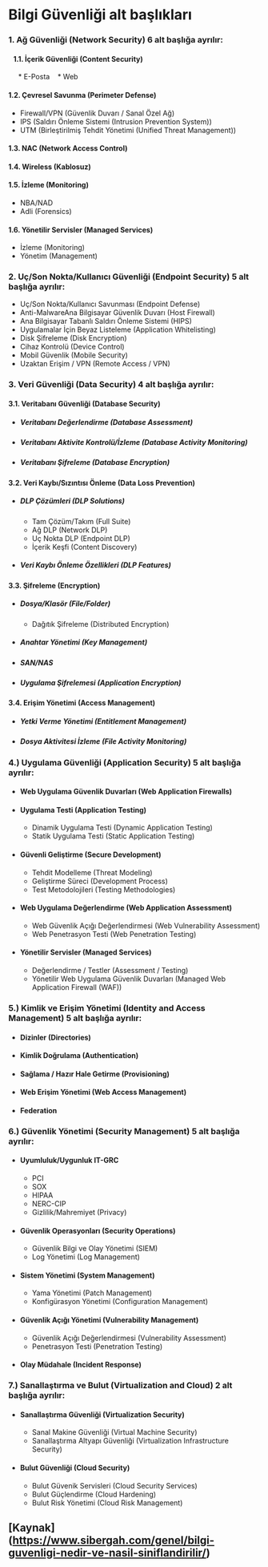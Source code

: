 # Bilgi Güvenliği alt başlıkları

### 1. Ağ Güvenliği (Network Security) 6 alt başlığa ayrılır:

#### &nbsp;&nbsp; 1.1. İçerik Güvenliği (Content Security) 
  
&nbsp;&nbsp; * E-Posta
&nbsp;&nbsp; * Web 

#### 1.2. Çevresel Savunma (Perimeter Defense) 

* Firewall/VPN (Güvenlik Duvarı / Sanal Özel Ağ)
* IPS (Saldırı Önleme Sistemi (Intrusion Prevention System))
* UTM (Birleştirilmiş Tehdit Yönetimi (Unified Threat Management))

#### 1.3. NAC (Network Access Control)

#### 1.4. Wireless (Kablosuz)

#### 1.5. İzleme (Monitoring) 

* NBA/NAD
* Adli (Forensics)

#### 1.6. Yönetilir Servisler (Managed Services) 

* İzleme (Monitoring)
* Yönetim (Management)

### 2. Uç/Son Nokta/Kullanıcı Güvenliği (Endpoint Security) 5 alt başlığa ayrılır:

* Uç/Son Nokta/Kullanıcı Savunması (Endpoint Defense) 
* Anti-MalwareAna Bilgisayar Güvenlik Duvarı (Host Firewall)
* Ana Bilgisayar Tabanlı Saldırı Önleme Sistemi (HIPS)
* Uygulamalar İçin Beyaz Listeleme (Application Whitelisting)
* Disk Şifreleme (Disk Encryption)
* Cihaz Kontrolü (Device Control)
* Mobil Güvenlik (Mobile Security)
* Uzaktan Erişim / VPN (Remote Access / VPN) 

### 3. Veri Güvenliği (Data Security) 4 alt başlığa ayrılır:

#### 3.1. Veritabanı Güvenliği (Database Security) 

* ##### Veritabanı Değerlendirme (Database Assessment)

* ##### Veritabanı Aktivite Kontrolü/İzleme (Database Activity Monitoring)

* ##### Veritabanı Şifreleme (Database Encryption)

#### 3.2. Veri Kaybı/Sızıntısı Önleme (Data Loss Prevention) 

* ##### DLP Çözümleri (DLP Solutions) 
  * Tam Çözüm/Takım (Full Suite)
  * Ağ DLP (Network DLP)
  * Uç Nokta DLP (Endpoint DLP)
  * İçerik Keşfi (Content Discovery)
  
* ##### Veri Kaybı Önleme Özellikleri (DLP Features)

#### 3.3. Şifreleme (Encryption) 

* ##### Dosya/Klasör (File/Folder) 
  * Dağıtık Şifreleme (Distributed Encryption)

* ##### Anahtar Yönetimi (Key Management)

* ##### SAN/NAS

* ##### Uygulama Şifrelemesi (Application Encryption)

#### 3.4. Erişim Yönetimi (Access Management) 

* ##### Yetki Verme Yönetimi (Entitlement Management)

* ##### Dosya Aktivitesi İzleme (File Activity Monitoring) 

### 4.) Uygulama Güvenliği (Application Security) 5 alt başlığa ayrılır:

* #### Web Uygulama Güvenlik Duvarları (Web Application Firewalls)

* #### Uygulama Testi (Application Testing) 
  * Dinamik Uygulama Testi (Dynamic Application Testing)
  * Statik Uygulama Testi (Static Application Testing)

* #### Güvenli Geliştirme (Secure Development) 
  * Tehdit Modelleme (Threat Modeling)
  * Geliştirme Süreci (Development Process)
  * Test Metodolojileri (Testing Methodologies)

* #### Web Uygulama Değerlendirme (Web Application Assessment) 
  * Web Güvenlik Açığı Değerlendirmesi (Web Vulnerability Assessment)
  * Web Penetrasyon Testi (Web Penetration Testing)

* #### Yönetilir Servisler (Managed Services) 
  * Değerlendirme / Testler (Assessment / Testing)
  * Yönetilir Web Uygulama Güvenlik Duvarları (Managed Web Application Firewall (WAF)) 
  
### 5.) Kimlik ve Erişim Yönetimi (Identity and Access Management) 5 alt başlığa ayrılır:

* #### Dizinler (Directories)

* #### Kimlik Doğrulama (Authentication)

* #### Sağlama / Hazır Hale Getirme (Provisioning)

* #### Web Erişim Yönetimi (Web Access Management)

* #### Federation 

### 6.) Güvenlik Yönetimi (Security Management) 5 alt başlığa ayrılır:

* #### Uyumluluk/Uygunluk IT-GRC
  * PCI
  * SOX
  * HIPAA
  * NERC-CIP
  * Gizlilik/Mahremiyet (Privacy)
  
* #### Güvenlik Operasyonları (Security Operations) 
  * Güvenlik Bilgi ve Olay Yönetimi (SIEM)
  * Log Yönetimi (Log Management)
  
* #### Sistem Yönetimi (System Management) 
  * Yama Yönetimi (Patch Management)
  * Konfigürasyon Yönetimi (Configuration Management)
  
* #### Güvenlik Açığı Yönetimi (Vulnerability Management) 
  * Güvenlik Açığı Değerlendirmesi (Vulnerability Assessment)
  * Penetrasyon Testi (Penetration Testing)
  
* #### Olay Müdahale (Incident Response) 

### 7.) Sanallaştırma ve Bulut (Virtualization and Cloud) 2 alt başlığa ayrılır:

* #### Sanallaştırma Güvenliği (Virtualization Security) 
  * Sanal Makine Güvenliği (Virtual Machine Security)
  * Sanallaştırma Altyapı Güvenliği (Virtualization Infrastructure Security)
  
* #### Bulut Güvenliği (Cloud Security) 
  * Bulut Güvenik Servisleri (Cloud Security Services)
  * Bulut Güçlendirme (Cloud Hardening)
  * Bulut Risk Yönetimi (Cloud Risk Management)
  
  
## [Kaynak] (https://www.sibergah.com/genel/bilgi-guvenligi-nedir-ve-nasil-siniflandirilir/)
